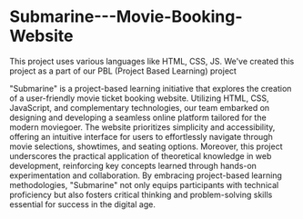 # Submarine---Movie-Booking-Website
This project uses various languages like HTML, CSS, JS. We've created this project as a part of our PBL (Project Based Learning) project

"Submarine" is a project-based learning initiative that explores the creation of a user-friendly movie ticket booking website. Utilizing HTML, CSS, JavaScript, and complementary technologies, our team embarked on designing and developing a seamless online platform tailored for the modern moviegoer. The website prioritizes simplicity and accessibility, offering an intuitive interface for users to effortlessly navigate through movie selections, showtimes, and seating options.
Moreover, this project underscores the practical application of theoretical knowledge in web development, reinforcing key concepts learned through hands-on experimentation and collaboration. By embracing project-based learning methodologies, "Submarine" not only equips participants with technical proficiency but also fosters critical thinking and problem-solving skills essential for success in the digital age.

